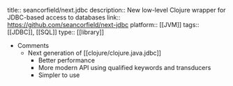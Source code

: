 title:: seancorfield/next.jdbc
description:: New low-level Clojure wrapper for JDBC-based access to databases
link:: https://github.com/seancorfield/next-jdbc
platform:: [[JVM]]
tags:: [[JDBC]], [[SQL]]
type:: [[library]]

- Comments
	- Next generation of [[clojure/clojure.java.jdbc]]
		- Better performance
		- More modern API using qualified keywords and transducers
		- Simpler to use